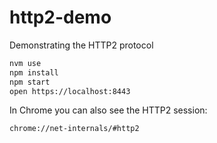 # http2-demo
Demonstrating the HTTP2 protocol

```bash
nvm use
npm install
npm start
open https://localhost:8443
```

In Chrome you can also see the HTTP2 session:

`chrome://net-internals/#http2`
